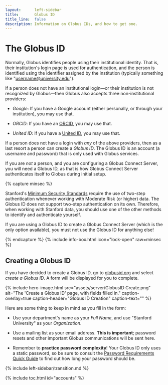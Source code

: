 ```yaml
---
layout:      left-sidebar
title:       Globus ID
title_line:  false
description: Information on Globus IDs, and how to get one.
---
```


# The Globus ID

Normally, Globus identifies people using their institutional identity.  That
is, their institution's login page is used for authentication, and the
person is identified using the identifier assigned by the institution
(typically something like "username@university.edu").

If a person does not have an institutional login—or their institution is not
recognized by Globus—then Globus also accepts three non-institutional
providers:

* *Google*: If you have a Google account (either personally, or through your
  institution), you may use that.

* *ORCID*: If you have an [ORCID](https://orcid.org), you may use that.

* *United ID*: If you have a [United ID](https://unitedid.org), you may use
  that.

If a person does not have a login with _any_ of the above providers, then as a
last resort a person can create a _Globus ID_.  The Globus ID is an account (a
username and password) that is only used with Globus services.

If you are _not_ a person, and you are configuring a Globus Connect Server, you
will need a Globus ID, as that is how Globus Connect Server authenticates
itself to Globus during initial setup.

{% capture minsec %}
<p>Stanford's <a href="http://minsec.stanford.edu"
title="Stanford Minimum Security Standards">Minimum Security Standards</a>
require the use of two-step authentication whenever working with Moderate Risk
(or higher) data.  The Globus ID does not support two-step authentication on
its own.  Therefore, when working with Stanford data, you should use one of the
other methods to identify and authenticate yourself.</p>
<p>If you are using a Globus ID to create a Globus Connect Server (which is the
only option available), you must not use the Globus ID for anything else!
</p>
{% endcapture %}
{% include info-box.html
   icon="lock-open"
   raw=minsec
%}

## Creating a Globus ID

If you have decided to create a Globus ID, go to
[globusid.org](https://www.globusid.org) and select _create a Globus ID_.  A
form will be displayed for you to complete.

{% include hero-image.html
   src="assets/server/GlobusID Create.png"
   alt="The 'Create a Globus ID' page, with fields filled in."
   caption-overlay=true
   caption-header="Globus ID Creation"
   caption-text=""
%}

Here are some thing to keep in mind as you fill in the form:

* Use your department's name as your _Full Name_, and use "Stanford University"
  as your _Organization_.

* Use a mailing list as your email address.  **This is important**; password
  resets and other important Globus communications will be sent here.

 * Remember to **practice password complexity**!  Your Globus ID only uses a
   static password, so be sure to consult the [Password Requirements Quick
   Guide](https://uit.stanford.edu/service/accounts/passwords/quickguide) to
   find out how long your password should be.

{% include left-sidebar/transition.md %}

{% include toc.html id="accounts" %}
